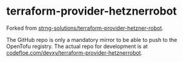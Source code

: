 # terraform-provider-hetznerrobot

Forked from [strng-solutions/terraform-provider-hetzner-robot](https://github.com/strng-solutions/terraform-provider-hetzner-robot).

The GitHub repo is only a mandatory mirror to be able to push to the OpenTofu registry.
The actual repo for development is at [codefloe.com/devxy/terraform-provider-hetznerrobot](https://codefloe.com/devxy/terraform-provider-hetznerrobot).
